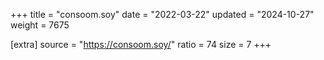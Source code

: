 +++
title = "consoom.soy"
date = "2022-03-22"
updated = "2024-10-27"
weight = 7675

[extra]
source = "https://consoom.soy/"
ratio = 74
size = 7
+++
